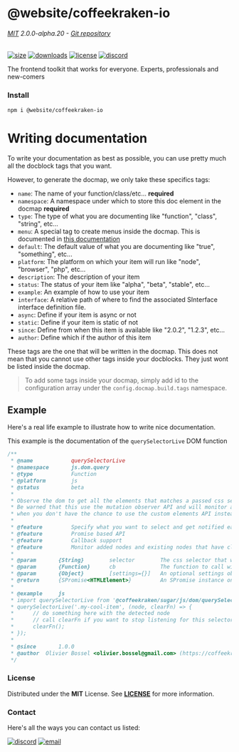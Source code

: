 <!-- This file has been generated using
     the "@coffeekraken/s-markdown-builder" package.
     !!! Do not edit it directly... -->


<!-- header -->
# @website/coffeekraken-io

###### [MIT](./license) 2.0.0-alpha.20 - [Git repository]()

<!-- shields -->
[![size](https://shields.io/bundlephobia/min/@website/coffeekraken-io?style=for-the-badge)](https://www.npmjs.com/package/@website/coffeekraken-io)
[![downloads](https://shields.io/npm/dm/@website/coffeekraken-io?style=for-the-badge)](https://www.npmjs.com/package/@website/coffeekraken-io)
[![license](https://shields.io/npm/l/@website/coffeekraken-io?style=for-the-badge)](./LICENSE)
[![discord](https://img.shields.io/discord/940362961682333767?color=5100FF&amp;label=Join%20us%20on%20Discord&amp;style=for-the-badge)](https://discord.gg/HzycksDJ)

<!-- description -->
The frontend toolkit that works for everyone. Experts, professionals and new-comers

<!-- install -->
### Install

```shell
npm i @website/coffeekraken-io

```

<!-- body -->

<!--
/**
* @name            Writing documentation
* @namespace       doc.docmap
* @type            Markdown
* @platform        md
* @status          stable
* @menu            Documentation / Docmap           /doc/docmap/writing-documentation
*
* @since           2.0.0
* @author    Olivier Bossel <olivier.bossel@gmail.com> (https://coffeekraken.io)
*/
-->

# Writing documentation

To write your documentation as best as possible, you can use pretty much all the docblock tags that you want.

However, to generate the docmap, we only take these specifics tags:

-   `name`: The name of your function/class/etc... **required**
-   `namespace`: A namespace under which to store this doc element in the docmap **required**
-   `type`: The type of what you are documenting like "function", "class", "string", etc...
-   `menu`: A special tag to create menus inside the docmap. This is documented in [this documentation](/doc/docmap/menu)
-   `default`: The default value of what you are documenting like "true", "something", etc...
-   `platform`: The platform on which your item will run like "node", "browser", "php", etc...
-   `description`: The description of your item
-   `status`: The status of your item like "alpha", "beta", "stable", etc...
-   `example`: An example of how to use your item
-   `interface`: A relative path of where to find the associated SInterface interface definition file.
-   `async`: Define if your item is async or not
-   `static`: Define if your item is static of not
-   `since`: Define from when this item is available like "2.0.2", "1.2.3", etc...
-   `author`: Define which if the author of this item

These tags are the one that will be written in the docmap. This does not mean that you cannot use other tags inside your docblocks. They just wont be listed inside the docmap.

> To add some tags inside your docmap, simply add id to the configuration array under the `config.docmap.build.tags` namespace.

## Example

Here's a real life example to illustrate how to write nice documentation.

This example is the documentation of the `querySelectorLive` DOM function

```js
/**
 * @name            querySelectorLive
 * @namespace       js.dom.query
 * @type            Function
 * @platform        js
 * @status          beta
 *
 * Observe the dom to get all the elements that matches a passed css selector at any point in time.
 * Be warned that this use the mutation observer API and will monitor all the document for new nodes. Make sure to use it
 * when you don't have the chance to use the custom elements API instead
 *
 * @feature         Specify what you want to select and get notified each time a node like this appears in the dom
 * @feature         Promise based API
 * @feature         Callback support
 * @feature         Monitor added nodes and existing nodes that have class and id attributes updated
 *
 * @param	    {String} 		selector 		The css selector that we are interested in
 * @param 	    {Function} 		cb 				The function to call with the newly added node
 * @param 	    {Object} 		[settings={}] 	An optional settings object to specify things like the rootNode to monitor, etc...
 * @return      {SPromise<HTMLElement>}         An SPromise instance on which to listen for nodes using the "node" event
 *
 * @example 	js
 * import querySelectorLive from '@coffeekraken/sugar/js/dom/querySelectorLive'
 * querySelectorLive('.my-cool-item', (node, clearFn) => {
 * 	    // do something here with the detected node
 *      // call clearFn if you want to stop listening for this selector
 *      clearFn();
 * });
 *
 * @since       1.0.0
 * @author 	Olivier Bossel <olivier.bossel@gmail.com> (https://coffeekraken.io)
 */

```


<!-- license -->
### License

Distributed under the **MIT** License. See **[LICENSE](./license)** for more information.

<!-- contact -->
### Contact

Here's all the ways you can contact us listed:

[![discord](https://img.shields.io/badge/Join%20us%20on%20discord-Join-blueviolet?style=[config.shieldsio.style]&amp;logo=discord)](https://discord.gg/HzycksDJ)
[![email](https://img.shields.io/badge/Email%20us-Go-green?style=[config.shieldsio.style]&amp;logo=Mail.Ru)](mailto:olivier.bossel@gmail.com)
